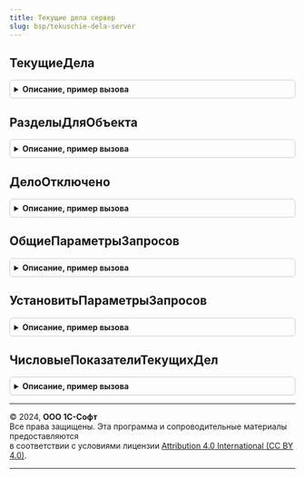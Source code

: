 ```yaml
---
title: Текущие дела сервер
slug: bsp/tekuschie-dela-server
---
```



## ТекущиеДела
<details style="margin: 1em 0; padding: 0.5em; border: 1px solid #ccc; border-radius: 6px;">

<summary style="font-weight: bold; cursor: pointer;">Описание, пример вызова</summary>

```bsl

// Таблица текущих дел пользователя.
// Передается в обработчики ПриЗаполненииСпискаТекущихДел.
//
// Возвращаемое значение:
//  ТаблицаЗначений - определяет параметры дела:
//    * Идентификатор  - Строка - внутренний идентификатор дела, используемый подсистемой.
//    * ЕстьДела       - Булево - если Истина, дело выводится в списке текущих дел пользователя.
//    * Важное         - Булево - если Истина, дело будет выделено красным цветом.
//    * ВыводитьВОповещениях - Булево - если Истина, уведомление о деле будет дублироваться всплывающим
//                             оповещением и отображением в центре оповещений.
//    * СкрыватьВНастройках - Булево - если Истина, то дело будет скрыто в форме настроек текущих дел.
//                            Можно применять для дел, которые не предполагают многократного
//                            использования, т.е. после выполнения они для данной информационной базы
//                            больше отображаться не будут.
//    * Представление  - Строка - представление дела, выводимое пользователю.
//    * Количество     - Число  - количественный показатель дела, выводится в строке заголовка дела.
//    * Форма          - Строка - полный путь к форме, которую необходимо открыть при нажатии на гиперссылку
//                                дела на панели "Текущие дела".
//    * ПараметрыФормы - Структура - параметры, с которыми нужно открывать форму показателя.
//    * Владелец       - Строка
//                     - ОбъектМетаданных - строковый идентификатор дела, которое будет владельцем для текущего
//                       или объект метаданных подсистема.
//    * Подсказка      - Строка - текст подсказки.
//    * ОбъектВладелецДел - Строка - полное имя объекта метаданных, в котором расположен обработчик заполнения дел.
//
Функция ТекущиеДела() Экспорт
```

Пример вызова
```bsl
Результат = ТекущиеДелаСервер.ТекущиеДела() 
```
</details>

## РазделыДляОбъекта
<details style="margin: 1em 0; padding: 0.5em; border: 1px solid #ccc; border-radius: 6px;">

<summary style="font-weight: bold; cursor: pointer;">Описание, пример вызова</summary>

```bsl

// Возвращает массив подсистем командного интерфейса, в которые включен переданный
// объект метаданных.
//
// Параметры:
//  ИмяОбъектаМетаданных - Строка - полное имя объекта метаданных.
//
// Возвращаемое значение:
//  Массив - массив подсистем командного интерфейса программы.
//
Функция РазделыДляОбъекта(ИмяОбъектаМетаданных) Экспорт
```

Пример вызова
```bsl
Результат = ТекущиеДелаСервер.РазделыДляОбъекта(ИмяОбъектаМетаданных) 
```
</details>

## ДелоОтключено
<details style="margin: 1em 0; padding: 0.5em; border: 1px solid #ccc; border-radius: 6px;">

<summary style="font-weight: bold; cursor: pointer;">Описание, пример вызова</summary>

```bsl

// Определяет, нужно ли выводить дело в списке дел пользователя.
//
// Параметры:
//  ИдентификаторДела - Строка - идентификатор дела, которое надо искать в списке отключенных.
//
// Возвращаемое значение:
//  Булево - Истина, если дело было программно отключено и его не требуется выводить пользователю.
//
Функция ДелоОтключено(ИдентификаторДела) Экспорт
```

Пример вызова
```bsl
Результат = ТекущиеДелаСервер.ДелоОтключено(ИдентификаторДела) 
```
</details>

## ОбщиеПараметрыЗапросов
<details style="margin: 1em 0; padding: 0.5em; border: 1px solid #ccc; border-radius: 6px;">

<summary style="font-weight: bold; cursor: pointer;">Описание, пример вызова</summary>

```bsl

// Возвращает структуру общих значений, используемых для расчета текущих дел.
//
// Возвращаемое значение:
//  Структура:
//    * Пользователь - СправочникСсылка.Пользователи
//                   - СправочникСсылка.ВнешниеПользователи - текущий пользователь.
//    * ЭтоПолноправныйПользователь - Булево - Истина, если пользователь полноправный.
//    * ТекущаяДата - Дата - текущая дата сеанса.
//    * ПустаяДата  - Дата - пустая дата.
//
Функция ОбщиеПараметрыЗапросов() Экспорт
```

Пример вызова
```bsl
Результат = ТекущиеДелаСервер.ОбщиеПараметрыЗапросов() 
```
</details>

## УстановитьПараметрыЗапросов
<details style="margin: 1em 0; padding: 0.5em; border: 1px solid #ccc; border-radius: 6px;">

<summary style="font-weight: bold; cursor: pointer;">Описание, пример вызова</summary>

```bsl

// Устанавливает общие параметры запросов для расчета текущих дел.
//
// Параметры:
//  Запрос                 - Запрос    - выполняемый запрос, которому
//                                       необходимо заполнить общие параметры.
//  ОбщиеПараметрыЗапросов - Структура - общие значения для расчета показателей.
//
Процедура УстановитьПараметрыЗапросов(Запрос, ОбщиеПараметрыЗапросов) Экспорт
```

Пример вызова
```bsl
ТекущиеДелаСервер.УстановитьПараметрыЗапросов(Запрос, ОбщиеПараметрыЗапросов) 
```
</details>

## ЧисловыеПоказателиТекущихДел
<details style="margin: 1em 0; padding: 0.5em; border: 1px solid #ccc; border-radius: 6px;">

<summary style="font-weight: bold; cursor: pointer;">Описание, пример вызова</summary>

```bsl

// Получает числовые значения дел из переданного запроса.
//
// Запрос с данными должен содержать только одну строку с произвольным количеством полей.
// Значения этих полей должны являться значениями соответствующих показателей.
//
// Например, такой запрос может иметь следующий вид:
//   ВЫБРАТЬ
//      Количество(*) КАК <Имя предопределенного элемента - показателя количества документов>.
//   ИЗ
//      Документ.<Имя документа>.
//
// Параметры:
//  Запрос - Запрос - выполняемый запрос.
//  ОбщиеПараметрыЗапросов - Структура - общие значения для расчета текущих дел.
//
// Возвращаемое значение:
//  Структура:
//     * Ключ     - Строка - имя показателя текущих дел.
//     * Значение - Число - числовое значение показателя.
//
Функция ЧисловыеПоказателиТекущихДел(Запрос, ОбщиеПараметрыЗапросов = Неопределено) Экспорт
```

Пример вызова
```bsl
Результат = ТекущиеДелаСервер.ЧисловыеПоказателиТекущихДел(Запрос, ОбщиеПараметрыЗапросов);
```
</details>

---

© 2024, **ООО 1С-Софт**  
Все права защищены. Эта программа и сопроводительные материалы предоставляются  
в соответствии с условиями лицензии [Attribution 4.0 International (CC BY 4.0)](https://creativecommons.org/licenses/by/4.0/legalcode).

---
